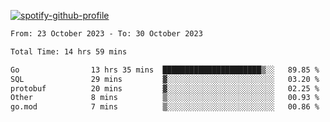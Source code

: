 [![spotify-github-profile](https://spotify-github-profile.vercel.app/api/view?uid=313pysyt3uxkjdidtiuvzf7nrnnu&cover_image=true&theme=natemoo-re&show_offline=false&background_color=121212&interchange=false&bar_color=53b14f&bar_color_cover=false)](https://spotify-github-profile.vercel.app/api/view?uid=313pysyt3uxkjdidtiuvzf7nrnnu&redirect=true)

<!--START_SECTION:waka-->

```txt
From: 23 October 2023 - To: 30 October 2023

Total Time: 14 hrs 59 mins

Go                13 hrs 35 mins  ██████████████████████▒░░   89.85 %
SQL               29 mins         ▓░░░░░░░░░░░░░░░░░░░░░░░░   03.20 %
protobuf          20 mins         ▓░░░░░░░░░░░░░░░░░░░░░░░░   02.25 %
Other             8 mins          ▒░░░░░░░░░░░░░░░░░░░░░░░░   00.93 %
go.mod            7 mins          ▒░░░░░░░░░░░░░░░░░░░░░░░░   00.86 %
```

<!--END_SECTION:waka-->